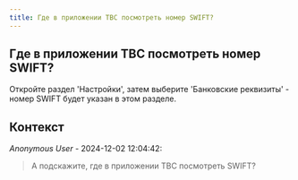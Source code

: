 ```yaml
---
title: Где в приложении ТВС посмотреть номер SWIFT?
---
```


## Где в приложении ТВС посмотреть номер SWIFT?

Откройте раздел 'Настройки', затем выберите 'Банковские реквизиты' - номер SWIFT будет указан в этом разделе.

## Контекст

_Anonymous User_ - 2024-12-02 12:04:42:

> А подскажите,  где в приложении ТВС посмотреть SWIFT?
